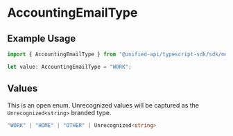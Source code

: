 # AccountingEmailType

## Example Usage

```typescript
import { AccountingEmailType } from "@unified-api/typescript-sdk/sdk/models/shared";

let value: AccountingEmailType = "WORK";
```

## Values

This is an open enum. Unrecognized values will be captured as the `Unrecognized<string>` branded type.

```typescript
"WORK" | "HOME" | "OTHER" | Unrecognized<string>
```